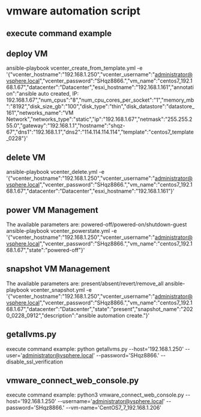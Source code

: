 # vmware automation script

## execute command example

## deploy VM
ansible-playbook vcenter_create_from_template.yml -e '{"vcenter_hostname":"192.168.1.250","vcenter_username":"administrator@vsphere.local","vcenter_password":"SHqz8866.","vm_name":"centos7_192.168.1.67","datacenter":"Datacenter","esxi_hostname":"192.168.1.161","annotation":"ansible auto created, IP: 192.168.1.67","num_cpus":"8","num_cpu_cores_per_socket":"1","memory_mb":"8192","disk_size_gb":"100","disk_type":"thin","disk_datastore":"datastore_161","networks_name":"VM Network","networks_type":"static","ip":"192.168.1.67","netmask":"255.255.255.0","gateway":"192.168.1.1","hostname":"shqz-67","dns1":"192.168.1.1","dns2":"114.114.114.114","template":"centos7_template_0228"}'

## delete VM
ansible-playbook vcenter_delete.yml -e '{"vcenter_hostname":"192.168.1.250","vcenter_username":"administrator@vsphere.local","vcenter_password":"SHqz8866.","vm_name":"centos7_192.168.1.67","datacenter":"Datacenter","esxi_hostname":"192.168.1.161"}'

## power VM Management
The available parameters are: powered-off/powered-on/shutdown-guest
ansible-playbook vcenter_powerstate.yml -e '{"vcenter_hostname":"192.168.1.250","vcenter_username":"administrator@vsphere.local","vcenter_password":"SHqz8866.","vm_name":"centos7_192.168.1.67","state":"powered-off"}'

## snapshot VM Management
The available parameters are: present/absent/revert/remove_all
ansible-playbook vcenter_snapshot.yml -e '{"vcenter_hostname":"192.168.1.250","vcenter_username":"administrator@vsphere.local","vcenter_password":"SHqz8866.","vm_name":"centos7_192.168.1.67","datacenter":"Datacenter","state":"present","snapshot_name":"2020_0228_0912","description":"ansible automation create."}'


## getallvms.py
execute command example:
python getallvms.py --host='192.168.1.250' --user='administrator@vsphere.local' --password='SHqz8866.' --disable_ssl_verification

## vmware_connect_web_console.py
execute command example:
python3 vmware_connect_web_console.py --host='192.168.1.250' --username='administrator@vsphere.local' --password='SHqz8866.' --vm-name='CentOS7_7_192.168.1.206'
